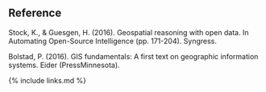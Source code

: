 ## Reference

Stock, K., & Guesgen, H. (2016). Geospatial reasoning with open data. In Automating Open-Source Intelligence (pp. 171-204). Syngress. 

Bolstad, P. (2016). GIS fundamentals: A first text on geographic information systems. Eider (PressMinnesota).

{% include links.md %}
